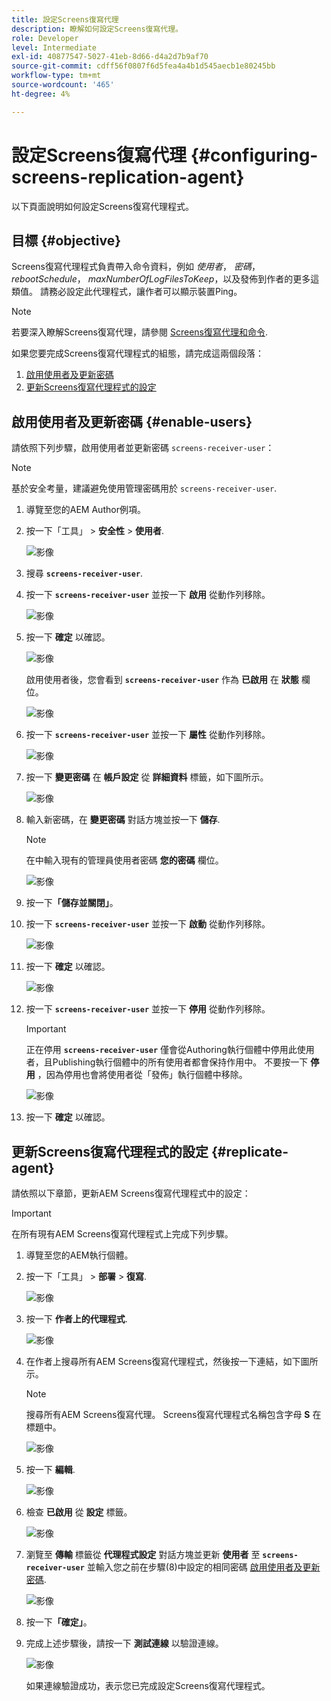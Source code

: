 ```yaml
---
title: 設定Screens復寫代理
description: 瞭解如何設定Screens復寫代理。
role: Developer
level: Intermediate
exl-id: 40877547-5027-41eb-8d66-d4a2d7b9af70
source-git-commit: cdff56f0807f6d5fea4a4b1d545aecb1e80245bb
workflow-type: tm+mt
source-wordcount: '465'
ht-degree: 4%

---
```


# 設定Screens復寫代理 {#configuring-screens-replication-agent}

以下頁面說明如何設定Screens復寫代理程式。

## 目標 {#objective}

Screens復寫代理程式負責帶入命令資料，例如 *使用者*， *密碼*， *rebootSchedule*， *maxNumberOfLogFilesToKeep*，以及發佈到作者的更多這類值。 請務必設定此代理程式，讓作者可以顯示裝置Ping。

>[!NOTE]
>若要深入瞭解Screens復寫代理，請參閱 [Screens復寫代理和命令](https://experienceleague.adobe.com/en/docs/experience-manager-screens/user-guide/administering/author-publish/author-publish-architecture-overview#screens-replication-agents-and-commands).

如果您要完成Screens復寫代理程式的組態，請完成這兩個段落：

1. [啟用使用者及更新密碼](#enable-users)
1. [更新Screens復寫代理程式的設定](#replicate-agent)

## 啟用使用者及更新密碼 {#enable-users}

請依照下列步驟，啟用使用者並更新密碼 `screens-receiver-user`：

>[!NOTE]
>基於安全考量，建議避免使用管理密碼用於 `screens-receiver-user`.

1. 導覽至您的AEM Author例項。

1. 按一下「工具」 > **安全性** > **使用者**.

   ![影像](/help/user-guide/assets/screens-replication/screens-replication1.png)

1. 搜尋 **`screens-receiver-user`**.

1. 按一下 **`screens-receiver-user`** 並按一下 **啟用** 從動作列移除。

   ![影像](/help/user-guide/assets/screens-replication/screens-replication2.png)

1. 按一下 **確定** 以確認。

   ![影像](/help/user-guide/assets/screens-replication/screens-replication3.png)

   啟用使用者後，您會看到 **`screens-receiver-user`** 作為 **已啟用** 在 **狀態** 欄位。

   ![影像](/help/user-guide/assets/screens-replication/screens-replication4.png)

1. 按一下 **`screens-receiver-user`** 並按一下 **屬性** 從動作列移除。

   ![影像](/help/user-guide/assets/screens-replication/screens-replication5.png)

1. 按一下 **變更密碼** 在 **帳戶設定** 從 **詳細資料** 標籤，如下圖所示。

   ![影像](/help/user-guide/assets/screens-replication/screens-replication6.png)

1. 輸入新密碼，在 **變更密碼** 對話方塊並按一下 **儲存**.

   >[!NOTE]
   >在中輸入現有的管理員使用者密碼 **您的密碼** 欄位。

   ![影像](/help/user-guide/assets/screens-replication/screens-replication7.png)

1. 按一下&#x200B;**「儲存並關閉」**。

1. 按一下 **`screens-receiver-user`** 並按一下 **啟動** 從動作列移除。

   ![影像](/help/user-guide/assets/screens-replication/screens-replication8.png)

1. 按一下 **確定** 以確認。

   ![影像](/help/user-guide/assets/screens-replication/screens-replication9.png)

1. 按一下 **`screens-receiver-user`** 並按一下 **停用** 從動作列移除。

   >[!IMPORTANT]
   > 正在停用 **`screens-receiver-user`** 僅會從Authoring執行個體中停用此使用者，且Publishing執行個體中的所有使用者都會保持作用中。 不要按一下 **停用** ，因為停用也會將使用者從「發佈」執行個體中移除。

   ![影像](/help/user-guide/assets/screens-replication/screens-replication10.png)

1. 按一下 **確定** 以確認。

## 更新Screens復寫代理程式的設定 {#replicate-agent}

請依照以下章節，更新AEM Screens復寫代理程式中的設定：

>[!IMPORTANT]
>在所有現有AEM Screens復寫代理程式上完成下列步驟。

1. 導覽至您的AEM執行個體。
1. 按一下「工具」 > **部署** > **復寫**.

   ![影像](/help/user-guide/assets/screens-replication/screens-replication1a.png)

1. 按一下 **作者上的代理程式**.

   ![影像](/help/user-guide/assets/screens-replication/screens-replication1b.png)

1. 在作者上搜尋所有AEM Screens復寫代理程式，然後按一下連結，如下圖所示。

   >[!NOTE]
   >搜尋所有AEM Screens復寫代理。 Screens復寫代理程式名稱包含字母 **S** 在標題中。

   ![影像](/help/user-guide/assets/screens-replication/screens-replication1c.png)

1. 按一下 **編輯**.

   ![影像](/help/user-guide/assets/screens-replication/screens-replication1d.png)

1. 檢查 **已啟用** 從 **設定** 標籤。

   ![影像](/help/user-guide/assets/screens-replication/screens-replication1e.png)

1. 瀏覽至 **傳輸** 標籤從 **代理程式設定** 對話方塊並更新 **使用者** 至 **`screens-receiver-user`** 並輸入您之前在步驟(8)中設定的相同密碼 [啟用使用者及更新密碼](#enable-users).

   ![影像](/help/user-guide/assets/screens-replication/screens-replication1-f.png)

1. 按一下&#x200B;**「確定」**。

1. 完成上述步驟後，請按一下 **測試連線** 以驗證連線。

   ![影像](/help/user-guide/assets/screens-replication/screens-replication1g.png)

   如果連線驗證成功，表示您已完成設定Screens復寫代理程式。
